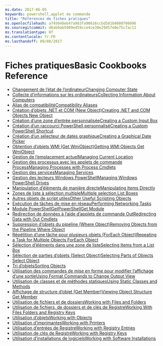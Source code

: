 ```yaml
---
ms.date: 2017-06-05
keywords: powershell,applet de commande
title: "Références de fiches pratiques"
ms.openlocfilehash: a745048eb47a983fa90616ccbd58184080706096
ms.sourcegitcommit: d6ab9ab5909ed59cce4ce30e29457e0e75c7ac12
ms.translationtype: HT
ms.contentlocale: fr-FR
ms.lasthandoff: 09/08/2017
---
```

# <a name="basic-cookbooks-reference"></a><span data-ttu-id="d33f1-103">Fiches pratiques</span><span class="sxs-lookup"><span data-stu-id="d33f1-103">Basic Cookbooks Reference</span></span>

- [<span data-ttu-id="d33f1-104">Changement de l’état de l’ordinateur</span><span class="sxs-lookup"><span data-stu-id="d33f1-104">Changing Computer State</span></span>](Changing-Computer-State.md)
- [<span data-ttu-id="d33f1-105">Collecte d’informations sur les ordinateurs</span><span class="sxs-lookup"><span data-stu-id="d33f1-105">Collecting Information About Computers</span></span>](Collecting-Information-About-Computers.md)
- [<span data-ttu-id="d33f1-106">Alias de compatibilité</span><span class="sxs-lookup"><span data-stu-id="d33f1-106">Compatibility Aliases</span></span>](Appendix-1---Compatibility-Aliases.md)
- [<span data-ttu-id="d33f1-107">Création d’objets .NET et COM (New Object)</span><span class="sxs-lookup"><span data-stu-id="d33f1-107">Creating .NET and COM Objects  New Object </span></span>](Creating-.NET-and-COM-Objects--New-Object-.md)
- [<span data-ttu-id="d33f1-108">Création d’une zone d’entrée personnalisée</span><span class="sxs-lookup"><span data-stu-id="d33f1-108">Creating a Custom Input Box</span></span>](Creating-a-Custom-Input-Box.md)
- [<span data-ttu-id="d33f1-109">Création d’un raccourci PowerShell personnalisé</span><span class="sxs-lookup"><span data-stu-id="d33f1-109">Creating a Custom PowerShell Shortcut</span></span>](Appendix-2---Creating-a-Custom-PowerShell-Shortcut.md)
- [<span data-ttu-id="d33f1-110">Création d’un sélecteur de dates graphique</span><span class="sxs-lookup"><span data-stu-id="d33f1-110">Creating a Graphical Date Picker</span></span>](Creating-a-Graphical-Date-Picker.md)
- [<span data-ttu-id="d33f1-111">Obtention d’objets WMI (Get WmiObject)</span><span class="sxs-lookup"><span data-stu-id="d33f1-111">Getting WMI Objects  Get WmiObject </span></span>](Getting-WMI-Objects--Get-WmiObject-.md)
- [<span data-ttu-id="d33f1-112">Gestion de l’emplacement actuel</span><span class="sxs-lookup"><span data-stu-id="d33f1-112">Managing Current Location</span></span>](Managing-Current-Location.md)
- [<span data-ttu-id="d33f1-113">Gestion des processus avec les applets de commande Process</span><span class="sxs-lookup"><span data-stu-id="d33f1-113">Managing Processes with Process Cmdlets</span></span>](Managing-Processes-with-Process-Cmdlets.md)
- [<span data-ttu-id="d33f1-114">Gestion des services</span><span class="sxs-lookup"><span data-stu-id="d33f1-114">Managing Services</span></span>](Managing-Services.md)
- [<span data-ttu-id="d33f1-115">Gestion des lecteurs Windows PowerShell</span><span class="sxs-lookup"><span data-stu-id="d33f1-115">Managing Windows PowerShell Drives</span></span>](Managing-Windows-PowerShell-Drives.md)
- [<span data-ttu-id="d33f1-116">Manipulation d’éléments de manière directe</span><span class="sxs-lookup"><span data-stu-id="d33f1-116">Manipulating Items Directly</span></span>](Manipulating-Items-Directly.md)
- [<span data-ttu-id="d33f1-117">Zones de liste à sélection multiple</span><span class="sxs-lookup"><span data-stu-id="d33f1-117">Multiple selection List Boxes</span></span>](Multiple-selection-List-Boxes.md)
- [<span data-ttu-id="d33f1-118">Autres objets de script utiles</span><span class="sxs-lookup"><span data-stu-id="d33f1-118">Other Useful Scripting Objects</span></span>](Other-Useful-Scripting-Objects.md)
- [<span data-ttu-id="d33f1-119">Exécution de tâches de mise en réseau</span><span class="sxs-lookup"><span data-stu-id="d33f1-119">Performing Networking Tasks</span></span>](Performing-Networking-Tasks.md)
- [<span data-ttu-id="d33f1-120">Module PowerShellGet</span><span class="sxs-lookup"><span data-stu-id="d33f1-120">PowerShellGet Module</span></span>](PowerShellGet-Module.md)
- [<span data-ttu-id="d33f1-121">Redirection de données à l’aide d’applets de commande Out</span><span class="sxs-lookup"><span data-stu-id="d33f1-121">Redirecting Data with Out   Cmdlets</span></span>](Redirecting-Data-with-Out---Cmdlets.md)
- [<span data-ttu-id="d33f1-122">Suppression d’objets du pipeline (Where Object)</span><span class="sxs-lookup"><span data-stu-id="d33f1-122">Removing Objects from the Pipeline  Where Object </span></span>](Removing-Objects-from-the-Pipeline--Where-Object-.md)
- [<span data-ttu-id="d33f1-123">Répétition d’une tâche pour plusieurs objets (ForEach Object)</span><span class="sxs-lookup"><span data-stu-id="d33f1-123">Repeating a Task for Multiple Objects  ForEach Object </span></span>](Repeating-a-Task-for-Multiple-Objects--ForEach-Object-.md)
- [<span data-ttu-id="d33f1-124">Sélection d’éléments dans une zone de liste</span><span class="sxs-lookup"><span data-stu-id="d33f1-124">Selecting Items from a List Box</span></span>](Selecting-Items-from-a-List-Box.md)
- [<span data-ttu-id="d33f1-125">Sélection de parties d’objets (Select Object)</span><span class="sxs-lookup"><span data-stu-id="d33f1-125">Selecting Parts of Objects  Select Object </span></span>](Selecting-Parts-of-Objects--Select-Object-.md)
- [<span data-ttu-id="d33f1-126">Tri d’objets</span><span class="sxs-lookup"><span data-stu-id="d33f1-126">Sorting Objects</span></span>](Sorting-Objects.md)
- [<span data-ttu-id="d33f1-127">Utilisation des commandes de mise en forme pour modifier l’affichage d’une sortie</span><span class="sxs-lookup"><span data-stu-id="d33f1-127">Using Format Commands to Change Output View</span></span>](Using-Format-Commands-to-Change-Output-View.md)
- [<span data-ttu-id="d33f1-128">Utilisation de classes et de méthodes statiques</span><span class="sxs-lookup"><span data-stu-id="d33f1-128">Using Static Classes and Methods</span></span>](Using-Static-Classes-and-Methods.md)
- [<span data-ttu-id="d33f1-129">Affichage de structure d’objet (Get Member)</span><span class="sxs-lookup"><span data-stu-id="d33f1-129">Viewing Object Structure  Get Member </span></span>](Viewing-Object-Structure--Get-Member-.md)
- [<span data-ttu-id="d33f1-130">Utilisation de fichiers et de dossiers</span><span class="sxs-lookup"><span data-stu-id="d33f1-130">Working with Files and Folders</span></span>](Working-with-Files-and-Folders.md)
- [<span data-ttu-id="d33f1-131">Utilisation de fichiers, de dossiers et de clés de Registre</span><span class="sxs-lookup"><span data-stu-id="d33f1-131">Working With Files Folders and Registry Keys</span></span>](Working-With-Files-Folders-and-Registry-Keys.md)
- [<span data-ttu-id="d33f1-132">Utilisation d’objets</span><span class="sxs-lookup"><span data-stu-id="d33f1-132">Working with Objects</span></span>](Working-with-Objects.md)
- [<span data-ttu-id="d33f1-133">Utilisation d’imprimantes</span><span class="sxs-lookup"><span data-stu-id="d33f1-133">Working with Printers</span></span>](Working-with-Printers.md)
- [<span data-ttu-id="d33f1-134">Utilisation d’entrées de Registre</span><span class="sxs-lookup"><span data-stu-id="d33f1-134">Working with Registry Entries</span></span>](Working-with-Registry-Entries.md)
- [<span data-ttu-id="d33f1-135">Utilisation de clés de Registre</span><span class="sxs-lookup"><span data-stu-id="d33f1-135">Working with Registry Keys</span></span>](Working-with-Registry-Keys.md)
- [<span data-ttu-id="d33f1-136">Utilisation d’installations de logiciels</span><span class="sxs-lookup"><span data-stu-id="d33f1-136">Working with Software Installations</span></span>](Working-with-Software-Installations.md)


